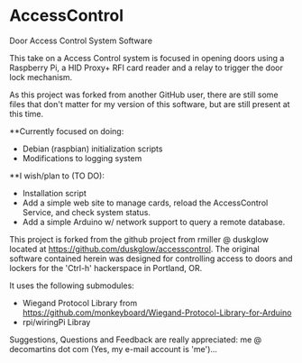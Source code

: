 AccessControl
=============

Door Access Control System Software

This take on a Access Control system is focused in opening doors using a Raspberry Pi, a HID Proxy+ RFI card reader and a relay to trigger the door lock mechanism.

As this project was forked from another GitHub user, there are still some files that don't matter for my version of this software, but are still present at this time.

**Currently focused on doing:
- Debian (raspbian) initialization scripts
- Modifications to logging system

**I wish/plan to (TO DO):
- Installation script
- Add a simple web site to manage cards, reload the AccessControl Service, and check system status.
- Add a simple Arduino w/ network support to query a remote database.

This project is forked from the github project from rmiller @ duskglow located at https://github.com/duskglow/accesscontrol. The original software contained herein was designed for controlling access to doors and lockers for the 'Ctrl-h' hackerspace in Portland, OR.

It uses the following submodules:
- Wiegand Protocol Library from https://github.com/monkeyboard/Wiegand-Protocol-Library-for-Arduino
- rpi/wiringPi Libray

Suggestions, Questions and Feedback are really appreciated: me @ decomartins dot com (Yes, my e-mail account is 'me')...
